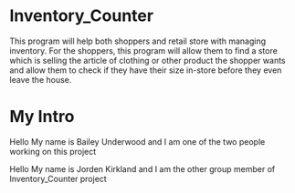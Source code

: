 # Inventory_Counter
This program will help both shoppers and retail store with managing inventory. For the shoppers, this program will allow them to find a store which is selling the article of clothing or other product the shopper wants and allow them to check if they have their size in-store before they even leave the house.
# My Intro
Hello My name is Bailey Underwood and I am one of the two people working on this project

Hello My name is Jorden Kirkland and I am the other group member of Inventory_Counter project

